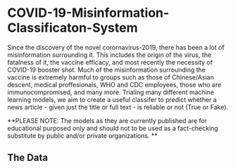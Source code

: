 # COVID-19-Misinformation-Classificaton-System

Since the discovery of the novel corornavirus-2019, there has been a lot of misinformation surrounding it. This includes the origin of the virus, the fatalness of it, the vaccine efficacy, and most recently the necessity of COVID-19 booster shot. Much of the misinformation surrounding the vaccine is extremely harmful to groups such as those of Chinese/Asian descent, medical proffesionals, WHO and CDC employees, those who are immunocompromised, and many more. Trialing many different machine learning models, we aim to create a useful classifer to predict whether a news article - given just the title or full text - is reliable or not (True or Fake). 

**PLEASE NOTE: The models as they are currently published are for educational purposed only and should not to be used as a fact-checking substitute by public and/or private organizations. **

## The Data 



